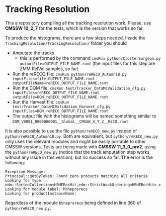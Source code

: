 # Tracking Resolution

This a repository compiling all the tracking resolution work. Please, use **CMSSW 10_2_7** for the tests, which is the version that works so far.

To produce the histograms, there are a few steps needed. Inside the `TrackingResolution/TrackingResolution/` folder you should
  - Amputate the tracks
     - this is performed by the command `cmsRun python/ClusterSurgeon.py outputFile=OUTPUT_FILE_NAME.root` (the input files for this step are ZMM RelVal samples, so far)
  - Run the reRECO file: `cmsRun python/reRECO_Autumn18.py inputFiles=file:OUTPUT_FILE_NAME.root outputFileName=reRECO_OUTPUT_FILE_NAME.root`
  - Run the DQM file: `cmsRun test/Tracker_DataMCValidation_cfg.py inputFiles=reRECO_OUTPUT_FILE_NAME.root outputFile=DQM_reRECO_OUTPUT_FILE_NAME.root`
  - Run the Harvest file: `cmsRun test/Tracker_DataMCValidation_Harvest_cfg.py inputFiles=DQM_reRECO_OUTPUT_FILE_NAME.root`
  - The output file with the histograms will be named something similar to `DQM_V0001_R000000001__Global__CMSSW_X_Y_Z__RECO.root`

It is also possible to use the file `python/reRECO_new.py` instead of `python/reRECO_Autumn18.py`. Both are equivalent, but `python/reRECO_new.py` only uses the relevant modules and might be easily portable to other CMSSW versions. Tests are being made with **CMSSW 11_3_0_pre2**, using the `python/reRECO_new.py` (notice that the track amputation step works without any issue in this version), but no success so far. The error is the following:

```
Exception Message:
Principal::getByToken: Found zero products matching all criteria
Looking for type: edm::SortedCollection<HBHERecHit,edm::StrictWeakOrdering<HBHERecHit> >
Looking for module label: hbheprereco
Looking for productInstanceName:
```
Regardless of the module `hbheprereco` being defined in line 360 of `python/reRECO_new.py`.
